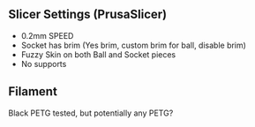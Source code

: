 ## Slicer Settings (PrusaSlicer)
* 0.2mm SPEED
* Socket has brim (Yes brim, custom brim for ball, disable brim)
* Fuzzy Skin on both Ball and Socket pieces
* No supports

## Filament
Black PETG tested, but potentially any PETG?
